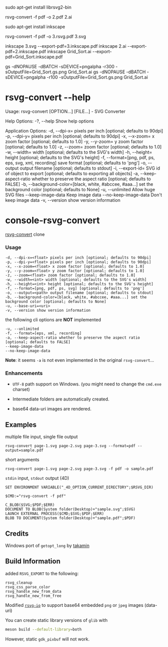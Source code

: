 sudo apt-get install librsvg2-bin

rsvg-convert -f pdf -o 2.pdf 2.ai


sudo apt-get install inkscape

rsvg-convert -f pdf -o 3.rsvg.pdf 3.svg

inkscape 3.svg --export-pdf=3.inkscape.pdf
inkscape 2.ai --export-pdf=2.inkscape.pdf
inkscape Grid_Sort.ai --export-pdf=Grid_Sort.inkscape.pdf


gs -dNOPAUSE -dBATCH -sDEVICE=pngalpha -r300 -sOutputFile=Grid_Sort.gs.png Grid_Sort.ai
gs -dNOPAUSE -dBATCH -sDEVICE=pngalpha -r100 -sOutputFile=Grid_Sort.gs.png Grid_Sort.ai

# rsvg-convert --help

Usage:
  rsvg-convert [OPTION…] [FILE...] - SVG Converter

Help Options:
  -?, --help                                                  Show help options

Application Options:
  -d, --dpi-x=<float>                                         pixels per inch [optional; defaults to 90dpi]
  -p, --dpi-y=<float>                                         pixels per inch [optional; defaults to 90dpi]
  -x, --x-zoom=<float>                                        x zoom factor [optional; defaults to 1.0]
  -y, --y-zoom=<float>                                        y zoom factor [optional; defaults to 1.0]
  -z, --zoom=<float>                                          zoom factor [optional; defaults to 1.0]
  -w, --width=<int>                                           width [optional; defaults to the SVG's width]
  -h, --height=<int>                                          height [optional; defaults to the SVG's height]
  -f, --format=[png, pdf, ps, eps, svg, xml, recording]       save format [optional; defaults to 'png']
  -o, --output                                                output filename [optional; defaults to stdout]
  -i, --export-id=<object id>                                 SVG id of object to export [optional; defaults to exporting all objects]
  -a, --keep-aspect-ratio                                     whether to preserve the aspect ratio [optional; defaults to FALSE]
  -b, --background-color=[black, white, #abccee, #aaa...]     set the background color [optional; defaults to None]
  -u, --unlimited                                             Allow huge SVG files
  --keep-image-data                                           Keep image data
  --no-keep-image-data                                        Don't keep image data
  -v, --version                                               show version information







# console-rsvg-convert
[rsvg-convert](https://github.com/brion/librsvg/blob/master/rsvg-convert.c) clone

### Usage

```
-d, --dpi-x=<float> pixels per inch [optional; defaults to 90dpi]
-p, --dpi-y=<float> pixels per inch [optional; defaults to 90dpi]
-x, --x-zoom=<float> x zoom factor [optional; defaults to 1.0]
-y, --y-zoom=<float> y zoom factor [optional; defaults to 1.0]
-z, --zoom=<float> zoom factor [optional; defaults to 1.0]
-w, --width=<int> width [optional; defaults to the SVG's width]
-h, --height=<int> height [optional; defaults to the SVG's height]
-f, --format=[png, pdf, ps, svg] [optional; defaults to 'png']
-o, --output=<path> output filename [optional; defaults to stdout]
-b, --background-color=[black, white, #abccee, #aaa...] set the background color [optional; defaults to None]
-u, --base-uri=<uri>
-v, --version show version information
```

the following cli options are **NOT** implemented

```
-u, --unlimited
-f, --format=[eps, xml, recording]
-a, --keep-aspect-ratio whether to preserve the aspect ratio [optional; defaults to FALSE]
--keep-image-data
--no-keep-image-data
```

**Note**: it seems ``-a`` is not even implemented in the original ``rsvg-convert``...

### Enhancements

* ``UTF-8`` path support on Windows. (you might need to change the ``cmd.exe`` charset)

* Intermediate folders are automatically created.

* base64 data-uri images are rendered.

## Examples

multiple file input, single file output 

```
rsvg-convert page-1.svg page-2.svg page-3.svg --format=pdf --output=sample.pdf
```

short arguments

```
rsvg-convert page-1.svg page-2.svg page-3.svg -f pdf -o sample.pdf
```

``stdin`` input, ``stdout`` output (4D)

```
SET ENVIRONMENT VARIABLE("_4D_OPTION_CURRENT_DIRECTORY";$RSVG_DIR)

$CMD:="rsvg-convert -f pdf"

C_BLOB($SVG;$PDF;$ERR)
DOCUMENT TO BLOB(System folder(Desktop)+"sample.svg";$SVG)
LAUNCH EXTERNAL PROCESS($CMD;$SVG;$PDF;$ERR)
BLOB TO DOCUMENT(System folder(Desktop)+"sample.pdf";$PDF)
```

## Credits 

Windows port of ``getopt_long`` by [takamin](https://github.com/takamin/win-c)

## Build Information  

added ``RSVG_EXPORT`` to the following:  

``rsvg_cleanup``  
``rsvg_css_parse_color``  
``rsvg_handle_new_from_data``  
``rsvg_handle_new_from_free``  

Modified [``rsvg-io``](https://github.com/miyako/console-rsvg-convert/commit/472833462091dcff6a767d2447baadef34cc996a) to support base64 embedded ``png`` or ``jpeg`` images (data-uri)

You can create static library versions of ``glib`` with

```sh
meson build --default-library=both
```

However, static ``gdk_pixbuf`` will not work.
